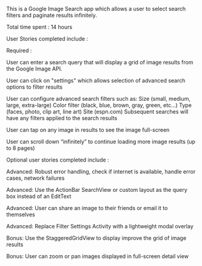 
This is a Google Image Search app which allows a user to select search filters and paginate results infinitely.

Total time spent : 14 hours

User Stories completed include : 

Required : 

User can enter a search query that will display a grid of image results from the Google Image API.

User can click on "settings" which allows selection of advanced search options to filter results

User can configure advanced search filters such as:
Size (small, medium, large, extra-large)
Color filter (black, blue, brown, gray, green, etc...)
Type (faces, photo, clip art, line art)
Site (espn.com)
Subsequent searches will have any filters applied to the search results

User can tap on any image in results to see the image full-screen

User can scroll down “infinitely” to continue loading more image results (up to 8 pages)



Optional user stories completed include : 

Advanced: Robust error handling, check if internet is available, handle error cases, network failures

Advanced: Use the ActionBar SearchView or custom layout as the query box instead of an EditText

Advanced: User can share an image to their friends or email it to themselves

Advanced: Replace Filter Settings Activity with a lightweight modal overlay

Bonus: Use the StaggeredGridView to display improve the grid of image results

Bonus: User can zoom or pan images displayed in full-screen detail view
